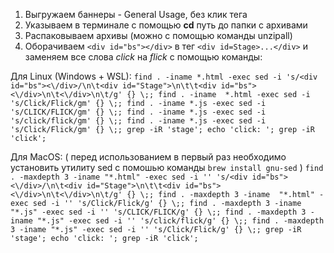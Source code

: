1) Выгружаем баннеры -  General Usage, без клик тега 
2) Указываем в терминале с помощью **cd** путь до папки с архивами 
3) Распаковываем архивы (можно с помощью команды unzipall)
4) Оборачиваем `<div id="bs"></div>` в тег `<div id=Stage>...</div>`  и заменяем все слова _click_ на _flick_ c помощью команды: 

Для Linux (Windows + WSL): 
```find . -iname *.html -exec sed -i 's/<div id="bs"><\/div>/\n\t<div id="Stage">\n\t\t<div id="bs"><\/div>\n\t<\/div>\n\t/g' {} \;; find . -iname  *.html -exec sed -i 's/Click/Flick/gm' {} \;; find . -iname *.js -exec sed -i 's/CLICK/FLICK/gm' {} \;; find . -iname *.js -exec sed -i 's/click/flick/gm' {} \;; find . -iname *.js -exec sed -i 's/Click/Flick/gm' {} \;; grep -iR 'stage'; echo 'click: '; grep -iR 'click';```

Для MacOS: (  перед использованием в первый раз необходимо установить утилиту sed с помошью команды ```brew install gnu-sed```   )
```find . -maxdepth 3 -iname "*.html" -exec sed -i '' 's/<div id="bs"><\/div>/\n\t<div id="Stage">\n\t\t<div id="bs"><\/div>\n\t<\/div>\n\t/g' {} \;; find . -maxdepth 3 -iname  "*.html" -exec sed -i '' 's/Click/Flick/g' {} \;; find . -maxdepth 3 -iname "*.js" -exec sed -i '' 's/CLICK/FLICK/g' {} \;; find . -maxdepth 3 -iname "*.js" -exec sed -i '' 's/click/flick/g' {} \;; find . -maxdepth 3 -iname "*.js" -exec sed -i '' 's/Click/Flick/g' {} \;; grep -iR 'stage'; echo 'click: '; grep -iR 'click';```
